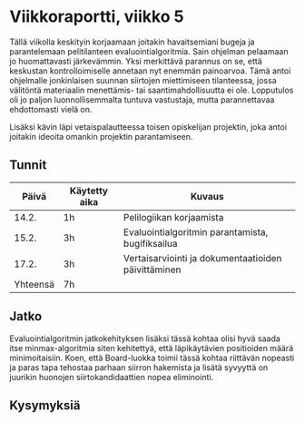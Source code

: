 # Viikkoraportti, viikko 5

Tällä viikolla keskityin korjaamaan joitakin havaitsemiani bugeja ja parantelemaan pelitilanteen evaluointialgoritmia. Sain ohjelman pelaamaan jo huomattavasti järkevämmin. Yksi merkittävä parannus on se, että keskustan kontrolloimiselle annetaan nyt enemmän painoarvoa. Tämä antoi ohjelmalle jonkinlaisen suunnan siirtojen miettimiseen tilanteessa, jossa välitöntä materiaalin menettämis- tai saantimahdollisuutta ei ole. Lopputulos oli jo paljon luonnollisemmalta tuntuva vastustaja, mutta parannettavaa ehdottomasti vielä on. 

Lisäksi kävin läpi vetaispalautteessa toisen opiskelijan projektin, joka antoi joitakin ideoita omankin projektin parantamiseen.

## Tunnit

| Päivä | Käytetty aika | Kuvaus |
| ----- | ------------- | ------ |
| 14.2.  | 1h            | Pelilogiikan korjaamista |
| 15.2.  | 3h            | Evaluointialgoritmin parantamista, bugifiksailua |
| 17.2.  | 3h            | Vertaisarviointi ja dokumentaatioiden päivittäminen |
| Yhteensä | 7h         |        |

## Jatko

Evaluointialgoritmin jatkokehityksen lisäksi tässä kohtaa olisi hyvä saada itse minmax-algoritmia siten kehitettyä, että läpikäytävien positioiden määrä minimoitaisiin. Koen, että Board-luokka toimii tässä kohtaa riittävän nopeasti ja paras tapa tehostaa parhaan siirron hakemista ja lisätä syvyyttä on juurikin huonojen siirtokandidaattien nopea eliminointi. 

## Kysymyksiä